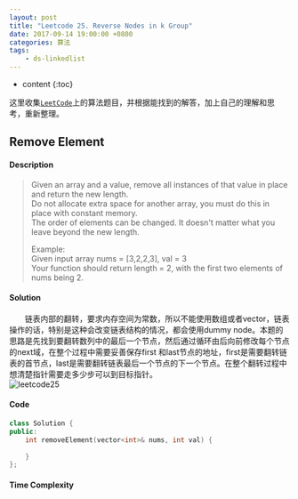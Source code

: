 ```yaml
---
layout: post
title: "Leetcode 25. Reverse Nodes in k Group"
date: 2017-09-14 19:00:00 +0800 
categories: 算法
tags: 
    - ds-linkedlist
---
```

* content
{:toc}

这里收集[`LeetCode`](https://leetcode.com)上的算法题目，并根据能找到的解答，加上自己的理解和思考，重新整理。

<!-- more -->

## Remove Element

#### Description

> Given an array and a value, remove all instances of that value in place and return the new length.  
> Do not allocate extra space for another array, you must do this in place with constant memory.  
> The order of elements can be changed. It doesn't matter what you leave beyond the new length.  
> 
> Example:  
> Given input array nums = [3,2,2,3], val = 3  
> Your function should return length = 2, with the first two elements of nums being 2.

#### Solution

&emsp;&emsp;链表内部的翻转，要求内存空间为常数，所以不能使用数组或者vector，链表操作的话，特别是这种会改变链表结构的情况，都会使用dummy node。本题的思路是先找到要翻转数列中的最后一个节点，然后通过循环由后向前修改每个节点的next域，在整个过程中需要妥善保存first 和last节点的地址，first是需要翻转链表的首节点，last是需要翻转链表最后一个节点的下一个节点。在整个翻转过程中想清楚指针需要走多少步可以到目标指针。  
![leetcode25](http://ovwkcbdpf.bkt.clouddn.com/image/leetcode25/leetcode25.png)

#### Code

```cpp
class Solution {
public:
    int removeElement(vector<int>& nums, int val) {
        
    }
};
```


#### Time Complexity

